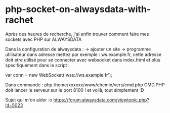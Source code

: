 # php-socket-on-alwaysdata-with-rachet
Après des heures de recherche, j'ai enfin trouver comment faire mes sockets avec PHP sur ALWAYSDATA

Dans la configuration de alwaysdata :
-> ajouter un site -> programme utilisateur
dans adresse mettez par exemple : ws.example.fr, cette adresse doit etre utilisé pour se connecter avec websocket dans index.html et plus specifiquement dans le script : 

var conn = new WebSocket('wss://ws.example.fr');

Dans commande : php /home/xxxxxx/www/chemin/vers/cmd.php
CMD.PHP doit lancer le serveur sur le port 8100 !
et voilà, tout simplement :D

Sujet qui m'on aider :o 
https://forum.alwaysdata.com/viewtopic.php?id=5023
